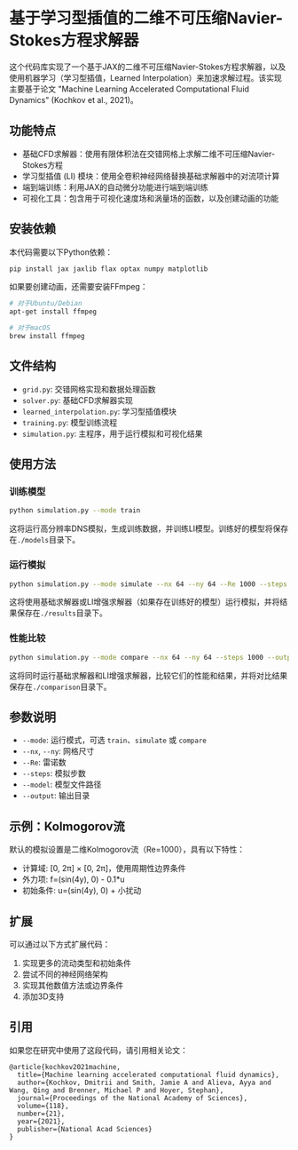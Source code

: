 # 基于学习型插值的二维不可压缩Navier-Stokes方程求解器

这个代码库实现了一个基于JAX的二维不可压缩Navier-Stokes方程求解器，以及使用机器学习（学习型插值，Learned Interpolation）来加速求解过程。该实现主要基于论文 "Machine Learning Accelerated Computational Fluid Dynamics" (Kochkov et al., 2021)。

## 功能特点

- 基础CFD求解器：使用有限体积法在交错网格上求解二维不可压缩Navier-Stokes方程
- 学习型插值 (LI) 模块：使用全卷积神经网络替换基础求解器中的对流项计算
- 端到端训练：利用JAX的自动微分功能进行端到端训练
- 可视化工具：包含用于可视化速度场和涡量场的函数，以及创建动画的功能

## 安装依赖

本代码需要以下Python依赖：

```bash
pip install jax jaxlib flax optax numpy matplotlib
```

如果要创建动画，还需要安装FFmpeg：

```bash
# 对于Ubuntu/Debian
apt-get install ffmpeg

# 对于macOS
brew install ffmpeg
```

## 文件结构

- `grid.py`: 交错网格实现和数据处理函数
- `solver.py`: 基础CFD求解器实现
- `learned_interpolation.py`: 学习型插值模块
- `training.py`: 模型训练流程
- `simulation.py`: 主程序，用于运行模拟和可视化结果

## 使用方法

### 训练模型

```bash
python simulation.py --mode train
```

这将运行高分辨率DNS模拟，生成训练数据，并训练LI模型。训练好的模型将保存在`./models`目录下。

### 运行模拟

```bash
python simulation.py --mode simulate --nx 64 --ny 64 --Re 1000 --steps 1000 --output ./results
```

这将使用基础求解器或LI增强求解器（如果存在训练好的模型）运行模拟，并将结果保存在`./results`目录下。

### 性能比较

```bash
python simulation.py --mode compare --nx 64 --ny 64 --steps 1000 --output ./comparison
```

这将同时运行基础求解器和LI增强求解器，比较它们的性能和结果，并将对比结果保存在`./comparison`目录下。

## 参数说明

- `--mode`: 运行模式，可选 `train`、`simulate` 或 `compare`
- `--nx`, `--ny`: 网格尺寸
- `--Re`: 雷诺数
- `--steps`: 模拟步数
- `--model`: 模型文件路径
- `--output`: 输出目录

## 示例：Kolmogorov流

默认的模拟设置是二维Kolmogorov流（Re=1000），具有以下特性：

- 计算域: [0, 2π] × [0, 2π]，使用周期性边界条件
- 外力项: f=(sin(4y), 0) - 0.1*u
- 初始条件: u=(sin(4y), 0) + 小扰动

## 扩展

可以通过以下方式扩展代码：

1. 实现更多的流动类型和初始条件
2. 尝试不同的神经网络架构
3. 实现其他数值方法或边界条件
4. 添加3D支持

## 引用

如果您在研究中使用了这段代码，请引用相关论文：

```
@article{kochkov2021machine,
  title={Machine learning accelerated computational fluid dynamics},
  author={Kochkov, Dmitrii and Smith, Jamie A and Alieva, Ayya and Wang, Qing and Brenner, Michael P and Hoyer, Stephan},
  journal={Proceedings of the National Academy of Sciences},
  volume={118},
  number={21},
  year={2021},
  publisher={National Acad Sciences}
}
``` 
